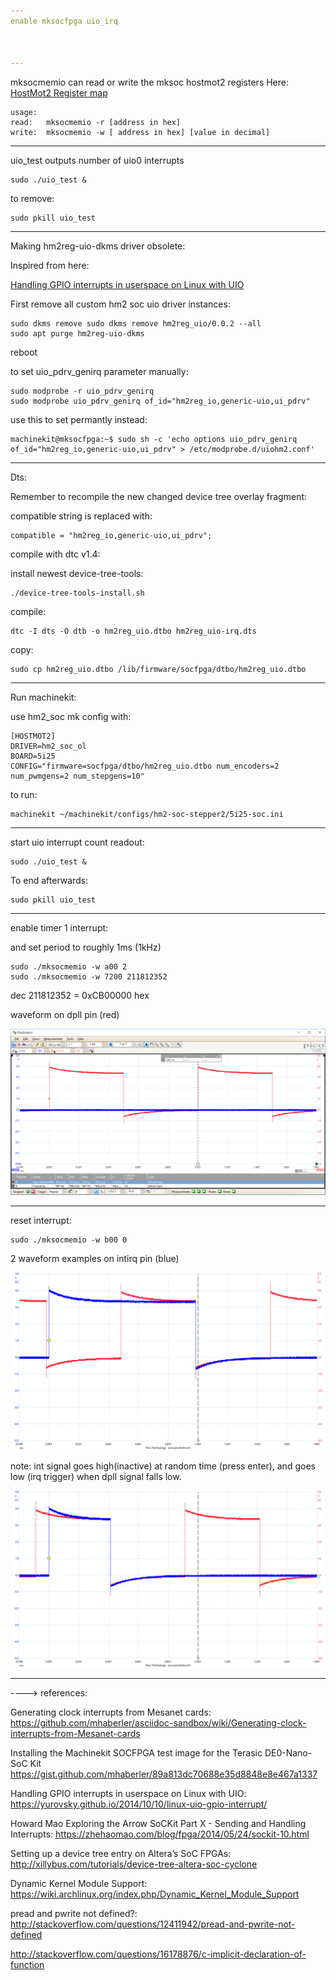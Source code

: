 ```yaml
---
enable mksocfpga uio_irq



---
```


mksocmemio can read or write the mksoc hostmot2 registers
Here:
[HostMot2 Register map](http://freeby.mesanet.com/regmap)

	usage:
	read: 	mksocmemio -r [address in hex]
	write: 	mksocmemio -w [ address in hex] [value in decimal]


---

uio_test outputs number of uio0 interrupts

	sudo ./uio_test &

to remove:

	sudo pkill uio_test

---

Making hm2reg-uio-dkms driver obsolete:

Inspired from here:

[Handling GPIO interrupts in userspace on Linux with UIO](https://yurovsky.github.io/2014/10/10/linux-uio-gpio-interrupt/)

First remove all custom hm2 soc uio driver instances:

	sudo dkms remove sudo dkms remove hm2reg_uio/0.0.2 --all
	sudo apt purge hm2reg-uio-dkms

reboot

to set uio_pdrv_genirq parameter manually:


	sudo modprobe -r uio_pdrv_genirq
	sudo modprobe uio_pdrv_genirq of_id="hm2reg_io,generic-uio,ui_pdrv"

use this to set permantly instead:

	machinekit@mksocfpga:~$ sudo sh -c 'echo options uio_pdrv_genirq of_id="hm2reg_io,generic-uio,ui_pdrv" > /etc/modprobe.d/uiohm2.conf'

---

Dts:

Remember to recompile the new changed device tree overlay fragment:

compatible string is replaced with:

	compatible = "hm2reg_io,generic-uio,ui_pdrv";

compile with dtc v1.4:

install newest device-tree-tools:

	./device-tree-tools-install.sh

compile:

	dtc -I dts -O dtb -o hm2reg_uio.dtbo hm2reg_uio-irq.dts

copy:

	sudo cp hm2reg_uio.dtbo /lib/firmware/socfpga/dtbo/hm2reg_uio.dtbo

---

Run machinekit:

use hm2_soc mk config with:

	[HOSTMOT2]
	DRIVER=hm2_soc_ol
	BOARD=5i25
	CONFIG="firmware=socfpga/dtbo/hm2reg_uio.dtbo num_encoders=2 num_pwmgens=2 num_stepgens=10"

to run:

	machinekit ~/machinekit/configs/hm2-soc-stepper2/5i25-soc.ini

---

start uio interrupt count readout:

	sudo ./uio_test &

To end afterwards:

	sudo pkill uio_test

---

enable timer 1 interrupt:

and set period to roughly 1ms (1kHz)

	sudo ./mksocmemio -w a00 2
	sudo ./mksocmemio -w 7200 211812352

dec 211812352 = 0xCB00000 hex

waveform on dpll pin (red)

![waveform on dpll pin (red)](pics/irq/HM-Soc-DPLL_wave.png)

---

reset interrupt:

	sudo ./mksocmemio -w b00 0

2 waveform examples on intirq pin (blue)

![waveform on intirq pin (blue)](pics/irq/HM-Soc-IRQ_wave1.png)

note:  int signal goes high(inactive) at random time (press enter), and goes low (irq trigger) when dpll signal falls low.

![waveform on intirq pin (blue)](pics/irq/HM-Soc-IRQ_wave2.png)


---

----> references:

Generating clock interrupts from Mesanet cards:
https://github.com/mhaberler/asciidoc-sandbox/wiki/Generating-clock-interrupts-from-Mesanet-cards

Installing the Machinekit SOCFPGA test image for the Terasic DE0-Nano-SoC Kit
https://gist.github.com/mhaberler/89a813dc70688e35d8848e8e467a1337


Handling GPIO interrupts in userspace on Linux with UIO:
https://yurovsky.github.io/2014/10/10/linux-uio-gpio-interrupt/

Howard Mao
Exploring the Arrow SoCKit Part X - Sending and Handling Interrupts:
https://zhehaomao.com/blog/fpga/2014/05/24/sockit-10.html

Setting up a device tree entry on Altera’s SoC FPGAs:
http://xillybus.com/tutorials/device-tree-altera-soc-cyclone

Dynamic Kernel Module Support:
https://wiki.archlinux.org/index.php/Dynamic_Kernel_Module_Support


pread and pwrite not defined?:
http://stackoverflow.com/questions/12411942/pread-and-pwrite-not-defined

http://stackoverflow.com/questions/16178876/c-implicit-declaration-of-function
